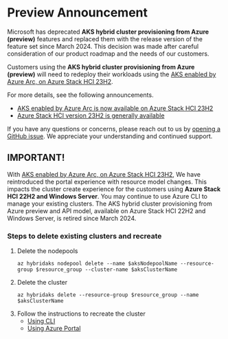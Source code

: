 # Preview Announcement

Microsoft has deprecated  **AKS hybrid cluster provisioning from Azure (preview)** features and replaced them with the release version of the feature set since March 2024. This decision was made after careful consideration of our product roadmap and the needs of our customers.

Customers using the **AKS hybrid cluster provisioning from Azure (preview)** will need to redeploy their workloads using the [AKS enabled by Azure Arc, on Azure Stack HCI 23H2](https://learn.microsoft.com/azure/aks/hybrid/aks-whats-new-23h2).

For more details, see the following announcements.

* [AKS enabled by Azure Arc is now available on Azure Stack HCI 23H2](https://techcommunity.microsoft.com/t5/azure-stack-blog/aks-enabled-by-azure-arc-is-now-available-on-azure-stack-hci/ba-p/4045648)
* [Azure Stack HCI version 23H2 is generally available](https://techcommunity.microsoft.com/t5/azure-stack-blog/azure-stack-hci-version-23h2-is-generally-available/ba-p/4046110)

If you have any questions or concerns, please reach out to us by [opening a GitHub issue](https://github.com/Azure/aks-hybrid/issues). We appreciate your understanding and continued support.

## IMPORTANT!

With [AKS enabled by Azure Arc, on Azure Stack HCI 23H2](https://learn.microsoft.com/azure/aks/hybrid/aks-whats-new-23h2), We have reintroduced the portal experience with resource model changes. This impacts the cluster create experience for the customers using **Azure Stack HCI 22H2 and Windows Server**. You may continue to use Azure CLI to manage your existing clusters. The AKS hybrid cluster provisioning from Azure preview and API model, available on Azure Stack HCI 22H2 and Windows Server, is retired since March 2024.   

### Steps to delete existing clusters and recreate

1. Delete the nodepools
    ```
    az hybridaks nodepool delete --name $aksNodepoolName --resource-group $resource_group --cluster-name $aksClusterName
    ```
2. Delete the cluster
    ```
    az hybridaks delete --resource-group $resource_group --name $aksClusterName
    ```
3. Follow the instructions to recreate the cluster
    * [Using CLI](https://learn.microsoft.com/azure/aks/hybrid/aks-create-clusters-cli)
    * [Using Azure Portal](https://learn.microsoft.com/en-us/azure/aks/hybrid/aks-create-clusters-portal)